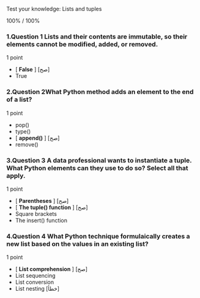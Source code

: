 Test your knowledge: Lists and tuples



100% / 100%



### 1.Question 1 Lists and their contents are immutable, so their elements cannot be modified, added, or removed.

1 point

* [ **False** ] [صح] 
* True


### 2.Question 2What Python method adds an element to the end of a list? 


1 point

* pop()
* type()
* [ **append()** ] [صح] 
* remove()



### 3.Question 3 A data professional wants to instantiate a tuple. What Python elements can they use to do so? Select all that apply. 

1 point

* [ **Parentheses** ] [صح] 
* [ **The tuple() function** ] [صح]  
* Square brackets 
* The insert() function


### 4.Question 4 What Python technique formulaically creates a new list based on the values in an existing list?

1 point

* [ **List comprehension** ] [صح] 
* List sequencing
* List conversion
* List nesting [خطأ]
















